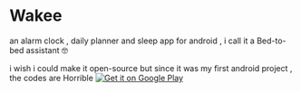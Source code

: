# Wakee
an alarm clock , daily planner and sleep app for android , i call it a Bed-to-bed assistant 🤓

i wish i could make it open-source but since it was my first android project , the codes are Horrible
<a href='https://play.google.com/store/apps/details?id=com.wakee.app&utm_source=github&pcampaignid=pcampaignidMKT-Other-global-all-co-prtnr-py-PartBadge-Mar2515-1'><img alt='Get it on Google Play' src='https://play.google.com/intl/en_us/badges/static/images/badges/en_badge_web_generic.png'/></a>
